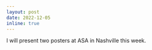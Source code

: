 ```yaml
---
layout: post
date: 2022-12-05
inline: true
---
```


I will present two posters at ASA in Nashville this week.
